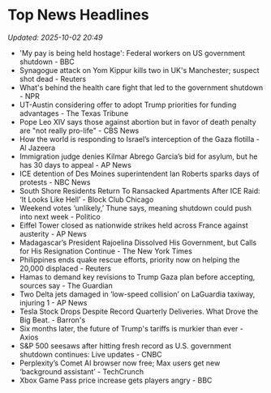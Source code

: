 # Top News Headlines

_Updated: 2025-10-02 20:49_

- 'My pay is being held hostage': Federal workers on US government shutdown - BBC
- Synagogue attack on Yom Kippur kills two in UK's Manchester; suspect shot dead - Reuters
- What's behind the health care fight that led to the government shutdown - NPR
- UT-Austin considering offer to adopt Trump priorities for funding advantages - The Texas Tribune
- Pope Leo XIV says those against abortion but in favor of death penalty are "not really pro-life" - CBS News
- How the world is responding to Israel’s interception of the Gaza flotilla - Al Jazeera
- Immigration judge denies Kilmar Abrego Garcia’s bid for asylum, but he has 30 days to appeal - AP News
- ICE detention of Des Moines superintendent Ian Roberts sparks days of protests - NBC News
- South Shore Residents Return To Ransacked Apartments After ICE Raid: ‘It Looks Like Hell’ - Block Club Chicago
- Weekend votes ‘unlikely,’ Thune says, meaning shutdown could push into next week - Politico
- Eiffel Tower closed as nationwide strikes held across France against austerity - AP News
- Madagascar’s President Rajoelina Dissolved His Government, but Calls for His Resignation Continue - The New York Times
- Philippines ends quake rescue efforts, priority now on helping the 20,000 displaced - Reuters
- Hamas to demand key revisions to Trump Gaza plan before accepting, sources say - The Guardian
- Two Delta jets damaged in ‘low-speed collision’ on LaGuardia taxiway, injuring 1 - AP News
- Tesla Stock Drops Despite Record Quarterly Deliveries. What Drove the Big Beat. - Barron's
- Six months later, the future of Trump's tariffs is murkier than ever - Axios
- S&P 500 seesaws after hitting fresh record as U.S. government shutdown continues: Live updates - CNBC
- Perplexity’s Comet AI browser now free; Max users get new ‘background assistant’ - TechCrunch
- Xbox Game Pass price increase gets players angry - BBC